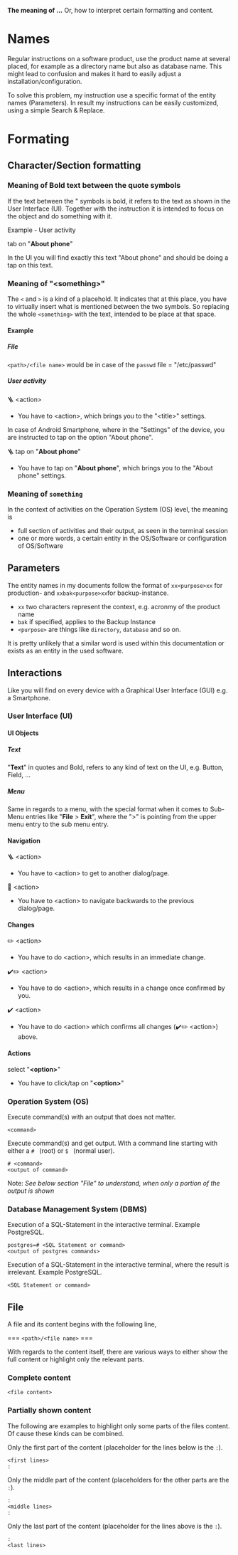 **The meaning of ...**
Or, how to interpret certain formatting and content. 

# Names

Regular instructions on a software product, use the product name at several placed, for example as a directory name but also as database name. This might lead to confusion and makes it hard to easily adjust a installation/configuration.

To solve this problem, my instruction use a specific format of the entity names (Parameters). In result my instructions can be easily customized, using a simple Search & Replace.

# Formating

## Character/Section formatting 

### Meaning of Bold text between the quote symbols

If the text between the " symbols is bold, it refers to the text as shown in the User Interface (UI). Together with the instruction it is intended to focus on the object and do something with it.

Example - User activity

tab on "**About phone**"

In the UI you will find exactly this text "About phone" and should be doing a tap on this text.

### Meaning of "\<something\>"

The `<` and `>` is a kind of a placehold. It indicates that at this place, you have to virtually insert what is mentioned between the two symbols. So replacing the whole `<something>` with the text, intended to be place at that space.

#### Example

##### File

`<path>/<file name>` would be in case of the `passwd` file = "/etc/passwd"

##### User activity

🪜 \<action\>

- You have to \<action\>, which brings you to the "\<title\>" settings.

In case of Android Smartphone, where in the "Settings" of the device, you are instructed to tap on the option "About phone".

🪜 tap on "**About phone**"

- You have to tap on "**About phone**", which brings you to the "About phone" settings.

### Meaning of `something`

In the context of activities on the Operation System (OS) level, the meaning is

- full section of activities and their output, as seen in the terminal session
- one or more words, a certain entity in the OS/Software or configuration of OS/Software

## Parameters

The entity names in my documents follow the format of `xx<purpose>xx` for production- and `xxbak<purpose>xx`for backup-instance.

- `xx` two characters represent the context, e.g. acronmy of the product name
- `bak` if specified, applies to the Backup Instance
- `<purpose>` are things like `directory`, `database` and so on.

It is pretty unlikely that a similar word is used within this documentation or exists as an entity in the used software.

## Interactions

Like you will find on every device with a Graphical User Interface (GUI) e.g. a Smartphone.

### User Interface (UI)

#### UI Objects

##### Text

"**Text**" in quotes and Bold, refers to any kind of text on the UI, e.g. Button, Field, ...

##### Menu

Same in regards to a menu, with the special format when it comes to Sub-Menu entries like "**File** > **Exit**", where the ">" is pointing from the upper menu entry to the sub menu entry.

#### Navigation

🪜 \<action\>

- You have to \<action\> to get to another dialog/page.

🛝 \<action\>
			
- You have to \<action\> to navigate backwards to the previous dialog/page.

#### Changes

✏️ \<action\>

- You have to do \<action\>, which results in an immediate change.

✔️✏️ \<action\>

- You have to do \<action\>, which results in a change once confirmed by you.

✔️ \<action\>

- You have to do \<action\> which confirms all changes (✔️✏️ \<action\>) above.

#### Actions

select "**\<option\>**"

- You have to click/tap on "**\<option\>**"

### Operation System (OS)

Execute command(s) with an output that does not matter.

```console
<command>
```

Execute command(s) and get output. With a command line starting with either a `# ` (root) or `$ ` (normal user).

```console
# <command>
<output of command>
```

Note: *See below section "File" to understand, when only a portion of the output is shown*

### Database Management System (DBMS)

Execution of a SQL-Statement in the interactive terminal. Example PostgreSQL.

```console
postgres=# <SQL Statement or command>
<output of postgres commands>
```

Execution of a SQL-Statement in the interactive terminal, where the result is irrelevant. Example PostgreSQL.

```console
<SQL Statement or command>
```

## File

A file and its content begins with the following line,

=== `<path>/<file name>` ===

With regards to the content itself, there are various ways to either show the full content or highlight only the relevant parts. 

### Complete content

```code
<file content>
```

### Partially shown content

The following are examples to highlight only some parts of the files content. Of cause these kinds can be combined.

Only the first part of the content (placeholder for the lines below is the `:`).

```code
<first lines>
:
```

Only the middle part of the content (placeholders for the other parts are the `:`).

```code
:
<middle lines>
:
```

Only the last part of the content (placeholder for the lines above is the `:`).

```code
:
<last lines>
```